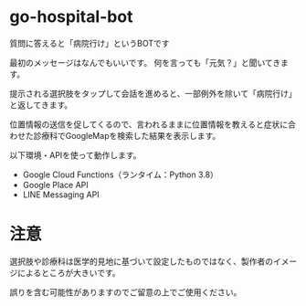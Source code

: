 # go-hospital-bot
質問に答えると「病院行け」というBOTです

最初のメッセージはなんでもいいです。
何を言っても「元気？」と聞いてきます。

提示される選択肢をタップして会話を進めると、一部例外を除いて「病院行け」と返してきます。

位置情報の送信を促してくるので、言われるままに位置情報を教えると症状に合わせた診療科でGoogleMapを検索した結果を表示します。

以下環境・APIを使って動作します。
* Google Cloud Functions（ランタイム：Python 3.8）
* Google Place API
* LINE Messaging API

# 注意
選択肢や診療科は医学的見地に基づいて設定したものではなく、製作者のイメージによるところが大きいです。

誤りを含む可能性がありますのでご留意の上でご使用ください。
